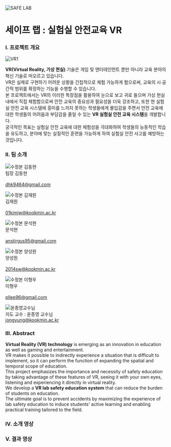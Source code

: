 ![SAFE LAB](https://user-images.githubusercontent.com/42829348/76893215-53b34d00-68cf-11ea-9f8d-e55bb2756a2e.jpg)

# 세이프 랩 : 실험실 안전교육 VR

### I. 프로젝트 개요
![VR1](https://user-images.githubusercontent.com/42829348/76791614-9fe58b00-6804-11ea-8a86-6af031ee9b87.png) <br>
 
 **VR(Virtual Reality, 가상 현실)** 기술은 게임 및 엔터테인먼트 뿐만 아니라 교육 분야의 혁신 기술로 떠오르고 있습니다. <br>
VR은 실제로 구현하기 어려운 상황을 간접적으로 체험 가능하게 함으로써, 교육의 시∙공간적 범위를 확장하는 기능을 수행할 수 있습니다.<br>
본 프로젝트에서는 VR의 이러한 특장점을 활용하여 눈으로 보고 귀로 들으며 가상 현실 내에서 직접 체험함으로써 안전 교육의 중요성과 필요성을 더욱 강조하고, 또한 현 실험실 안전 교육 시스템에 흥미를 느끼지 못하는 학생들에게 몰입감을 주면서 안전 교육에 대한 학생들의 어려움과 부담감을 줄일 수 있는 **VR 실험실 안전 교육 시스템**을 개발합니다. <br> 
궁극적인 목표는 실험실 안전 교육에 대한 체험성을 극대화하여 학생들의 능동적인 학습을 유도하고, 분야에 맞는 실질적인 훈련을 가능하게 하여 실험실 안전 사고를 예방하는 것입니다.

### II. 팀 소개

![수정본 김동현](https://user-images.githubusercontent.com/42829348/77139872-009ded80-6abb-11ea-8afb-6df7b258adcf.jpg)<br>
팀장 김동현<br>
<br>
dhk9464@gmail.com


![수정본 김재원](https://user-images.githubusercontent.com/42829348/77139918-2b884180-6abb-11ea-9cd5-3db38e06887b.jpg)<br>
김재원<br>
<br>
01kimjw@kookmin.ac.kr


![수정본 문석현](https://user-images.githubusercontent.com/42829348/77139931-34791300-6abb-11ea-80c0-c236d9c64606.jpg)<br>
문석현<br>
<br>
anstjrgus95@gmail.com


![수정본 양성원](https://user-images.githubusercontent.com/42829348/77139951-435fc580-6abb-11ea-8fa8-16f068c19113.jpg)<br>
양성원<br>
<br>
2014sw@kookmin.ac.kr


![수정본 이형우](https://user-images.githubusercontent.com/42829348/77139962-4e1a5a80-6abb-11ea-9d2f-32406a6c87cc.jpg)<br>
이형우<br>
<br>
pllee96@gmail.com <br>

![윤종영교수님](https://user-images.githubusercontent.com/42829348/77141422-3396b000-6ac0-11ea-8438-773f0cdf3430.png)<br>
지도 교수 : 윤종영 교수님 <br>
jongyung@kookmin.ac.kr
### III. Abstract
**Virtual Reality (VR) technology** is emerging as an innovation in education as well as gaming and entertainment.<br>
VR makes it possible to indirectly experience a situation that is difficult to implement, so it can perform the function of expanding the spatial and temporal scope of education.<br>
This project emphasizes the importance and necessity of safety education by taking advantage of these features of VR, seeing it with your own eyes, listening and experiencing it directly in virtual reality. <br>
We develop a **VR lab safety education system** that can reduce the burden of students on education.<br>
The ultimate goal is to prevent accidents by maximizing the experience of lab safety education to induce students' active learning and enabling practical training tailored to the field.<br>
### IV. 소개 영상

### V. 결과 영상
